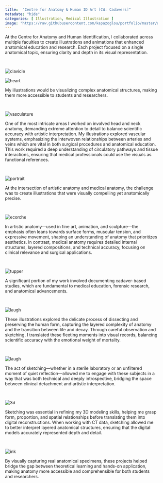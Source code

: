 ```yaml
---
title:  "Centre for Anatomy & Human ID Art [CW: Cadavers]"
metadate: "hide"
categories: [ Illustration, Medical Illustration ]
image: "https://raw.githubusercontent.com/kapazoglou/portfolio/master/assets/images/item/kechari.gif"
---
```


At the Centre for Anatomy and Human Identification, I collaborated across multiple faculties to create illustrations and animations that enhanced anatomical education and research. Each project focused on a single anatomical topic, ensuring clarity and depth in its visual representation.

<br>

![clavicle](https://raw.githubusercontent.com/kapazoglou/portfolio/master/assets/images/item/clavicle.png)

![heart](https://raw.githubusercontent.com/kapazoglou/portfolio/master/assets/images/item/med_3.png)

My illustrations would be visualizing complex anatomical structures, making them more accessible to students and researchers.


<br>

![vasculature](https://raw.githubusercontent.com/kapazoglou/portfolio/master/assets/images/item/med_2.png)

One of the most intricate areas I worked on involved head and neck anatomy, demanding extreme attention to detail to balance scientific accuracy with artistic interpretation. My illustrations explored vascular systems, emphasizing the interwoven relationships between arteries and veins which are vital in both surgical procedures and anatomical education. This work required a deep understanding of circulatory pathways and tissue interactions, ensuring that medical professionals could use the visuals as functional references.

<br>

![portrait](https://raw.githubusercontent.com/kapazoglou/portfolio/master/assets/images/item/drw_2.png)

At the intersection of artistic anatomy and medical anatomy, the challenge was to create illustrations that were visually compelling yet anatomically precise. 

<br>

![ecorche](https://raw.githubusercontent.com/kapazoglou/portfolio/master/assets/images/item/drw_5.png)

In artistic anatomy—used in fine art, animation, and sculpture—the emphasis often leans towards surface forms, muscular tension, and expressive movement, shaping an understanding of anatomy that prioritizes aesthetics. In contrast, medical anatomy requires detailed internal structures, layered compositions, and technical accuracy, focusing on clinical relevance and surgical applications.

<br>

![tupper](https://raw.githubusercontent.com/kapazoglou/portfolio/master/assets/images/item/2016_4.png)

A significant portion of my work involved documenting cadaver-based studies, which are fundamental to medical education, forensic research, and anatomical advancements. 

<br>

![laugh](https://raw.githubusercontent.com/kapazoglou/portfolio/master/assets/images/item/2016_2.jpeg)

These illustrations explored the delicate process of dissecting and preserving the human form, capturing the layered complexity of anatomy and the transition between life and decay. Through careful observation and sketching, I translated these fleeting moments into visual records, balancing scientific accuracy with the emotional weight of mortality. 

<br>

![laugh](https://raw.githubusercontent.com/kapazoglou/portfolio/master/assets/images/item/2016_3.jpeg)

The act of sketching—whether in a sterile laboratory or an unfiltered moment of quiet reflection—allowed me to engage with these subjects in a way that was both technical and deeply introspective, bridging the space between clinical detachment and artistic interpretation.

<br>

![3d](https://raw.githubusercontent.com/kapazoglou/portfolio/master/assets/images/item/med_6.png)

Sketching was essential in refining my 3D modeling skills, helping me grasp form, proportion, and spatial relationships before translating them into digital reconstructions. When working with CT data, sketching allowed me to better interpret layered anatomical structures, ensuring that the digital models accurately represented depth and detail.

<br>

![ink](https://raw.githubusercontent.com/kapazoglou/portfolio/master/assets/images/item/drw_4.png)

By visually capturing real anatomical specimens, these projects helped bridge the gap between theoretical learning and hands-on application, making anatomy more accessible and comprehensible for both students and researchers.